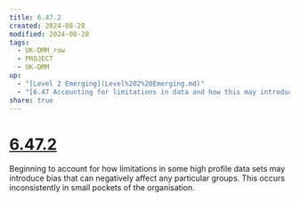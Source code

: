 ```yaml
---
title: 6.47.2
created: 2024-08-28
modified: 2024-08-28
tags:
  - UK-DMM_row
  - PROJECT
  - UK-DMM
up:
  - "[Level 2 Emerging](Level%202%20Emerging.md)"
  - "[6.47 Accounting for limitations in data and how this may introduce bias](6.47%20Accounting%20for%20limitations%20in%20data%20and%20how%20this%20may%20introduce%20bias.md)"
share: true
---
```

# [6.47.2](6.47.2.md)

Beginning to account for how limitations in some high profile data sets may introduce bias that can negatively affect any particular groups. This occurs inconsistently in small pockets of the organisation.
